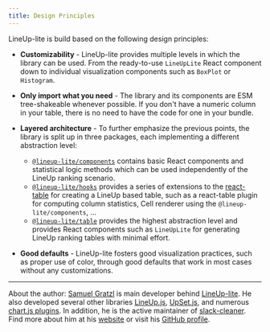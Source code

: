 ```yaml
---
title: Design Principles
---
```


LineUp-lite is build based on the following design principles:

- **Customizability** -
  LineUp-lite provides multiple levels in which the library can be used.
  From the ready-to-use `LineUpLite` React component down to individual visualization components such as `BoxPlot` or `Histogram`.

- **Only import what you need** -
  The library and its components are ESM tree-shakeable whenever possible.
  If you don't have a numeric column in your table, there is no need to have the code for one in your bundle.

- **Layered architecture** -
  To further emphasize the previous points, the library is split up in three packages, each implementing a different abstraction level:
  - [`@lineup-lite/components`](https://npmjs.com/package/@lineup-lite/components)
    contains basic React components and statistical logic methods which can be used independently of the LineUp ranking scenario.
  - [`@lineup-lite/hooks`](https://npmjs.com/package/@lineup-lite/hooks)
    provides a series of extensions to the [react-table](react-table.tanstack.com/) for creating a LineUp based table, such as a react-table plugin for computing column statistics, Cell renderer using the `@lineup-lite/components`, ...
  - [`@lineup-lite/table`](https://npmjs.com/package/@lineup-lite/table)
    provides the highest abstraction level and provides React components such as `LineUpLite` for generating LineUp ranking tables with minimal effort.
- **Good defaults** -
  LineUp-lite fosters good visualization practices, such as proper use of color, through good defaults that work in most cases without any customizations.

---

About the author: [Samuel Gratzl](https://www.sgratzl.com) is main developer behind [LineUp-lite](https://lineup-lite.netlify.app). He also developed several other libraries [LineUp.js](https://lineup.js.org), [UpSet.js](https://upset.js.org), and numerous [chart.js plugins](https://github.com/sgratzl?tab=repositories&q=chartjs-&type=&language=). In addition, he is the active maintainer of [slack-cleaner](https://github.com/sgratzl/slack-cleaner). Find more about him at his [website](https://wwww.sgratzl.com) or visit his [GitHub profile](https://github.com/sgratzl).
